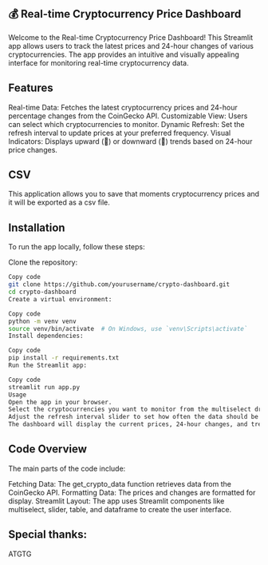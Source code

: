 ## 💰 Real-time Cryptocurrency Price Dashboard
Welcome to the Real-time Cryptocurrency Price Dashboard! This Streamlit app allows users to track the latest prices and 24-hour changes of various cryptocurrencies. The app provides an intuitive and visually appealing interface for monitoring real-time cryptocurrency data.

## Features
Real-time Data: Fetches the latest cryptocurrency prices and 24-hour percentage changes from the CoinGecko API.
Customizable View: Users can select which cryptocurrencies to monitor.
Dynamic Refresh: Set the refresh interval to update prices at your preferred frequency.
Visual Indicators: Displays upward (🔺) or downward (🔻) trends based on 24-hour price changes.

## CSV
This application allows you to save that moments cryptocurrency prices and it will be exported as a csv file.

## Installation
To run the app locally, follow these steps:

Clone the repository:

```bash
Copy code
git clone https://github.com/yourusername/crypto-dashboard.git
cd crypto-dashboard
Create a virtual environment:
```
```bash
Copy code
python -m venv venv
source venv/bin/activate  # On Windows, use `venv\Scripts\activate`
Install dependencies:
```
```bash
Copy code
pip install -r requirements.txt
Run the Streamlit app:
```
```bash
Copy code
streamlit run app.py
Usage
Open the app in your browser.
Select the cryptocurrencies you want to monitor from the multiselect dropdown.
Adjust the refresh interval slider to set how often the data should be updated.
The dashboard will display the current prices, 24-hour changes, and trend indicators for the selected cryptocurrencies.
```
## Code Overview
The main parts of the code include:

Fetching Data: The get_crypto_data function retrieves data from the CoinGecko API.
Formatting Data: The prices and changes are formatted for display.
Streamlit Layout: The app uses Streamlit components like multiselect, slider, table, and dataframe to create the user interface.

## Special thanks: 
ATGTG